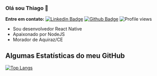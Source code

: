### Olá sou Thiago 👋

**Entre em contato:**
[![Linkedin Badge](https://img.shields.io/badge/thiago-louren%C3%A7o-a6a851101?style=flat&logo=Linkedin&logoColor=white&link=https://www.linkedin.com/in/thiago-l-a6a851101//)](https://www.linkedin.com/in/thiago-louren%C3%A7o-a6a851101/) [![Github Badge](https://img.shields.io/badge/-Thiagolourenco-grey?style=flat&logo=github&logoColor=white&link=https://github.com/Thiagolourenco/)](https://www.github.com/Thiagolourenco/) ![Profile views](https://gpvc.arturio.dev/Thiagolourenco)

<!--
**Thiagolourenco/Thiagolourenco** is a ✨ _special_ ✨ repository because its `README.md` (this file) appears on your GitHub profile.
-->

- Sou desenvolvedor React Native
- Apaixonado por NodeJS
- Morador de Aquiraz/CE

## Algumas Estatísticas do meu GitHub

[![Top Langs](https://github-readme-stats.vercel.app/api/top-langs/?username=Thiagolourenco&layout=compact)](https://github.com/Thiagolourenco/github-readme-stats)


<!--![Pedes's github stats](https://github-readme-stats.vercel.app/api?username=pedes) -->

